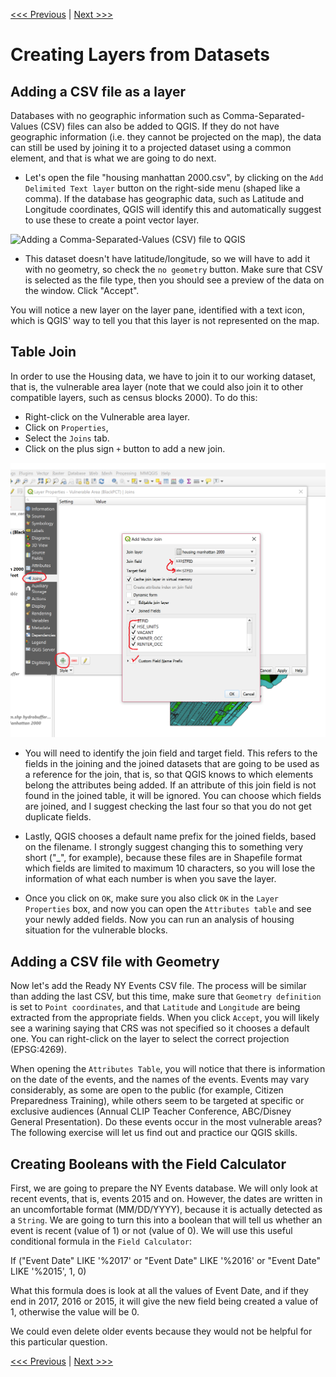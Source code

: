 [<<< Previous](17viz.md)  | [Next >>>](19extra.md)  

# Creating Layers from Datasets

## Adding a CSV file as a layer

Databases with no geographic information such as Comma-Separated-Values (CSV) files can also be added to QGIS. If they do not have geographic information (i.e. they cannot be projected on the map), the data can still be used by joining it to a projected dataset using a common element, and that is what we are going to do next. 

* Let's open the file "housing manhattan 2000.csv", by clicking on the `Add Delimited Text layer` button on the right-side menu (shaped like a comma). If the database has geographic data, such as Latitude and Longitude coordinates, QGIS will identify this and automatically suggest to use these to create a point vector layer. 

![Adding a Comma-Separated-Values (CSV) file to QGIS](images/csv.PNG)

* This dataset doesn't have latitude/longitude, so we will have to add it with no geometry, so check the `no geometry` button. Make sure that CSV is selected as the file type, then you should see a preview of the data on the window. Click "Accept".

You will notice a new layer on the layer pane, identified with a text icon, which is QGIS' way to tell you that this layer is not represented on the map.

## Table Join

In order to use the Housing data, we have to join it to our working dataset, that is, the vulnerable area layer (note that we could also join it to other compatible layers, such as census blocks 2000). To do this:

* Right-click on the Vulnerable area layer.
* Click on `Properties`,
* Select the `Joins` tab.
* Click on the plus sign `+` button to add a new join.

![Joining data to an existing layer](images/Joins.png)

* You will need to identify the join field and target field. This refers to the fields in the joining and the joined datasets that are going to be used as a reference for the join, that is, so that QGIS knows to which elements belong the attributes being added. If an attribute of this join field is not found in the joined table, it will be ignored. You can choose which fields are joined, and I suggest checking the last four so that you do not get duplicate fields. 

* Lastly, QGIS chooses a default name prefix for the joined fields, based on the filename. I strongly suggest changing this to something very short ("_", for example), because these files are in Shapefile format which fields are limited to maximum 10 characters, so you will lose the information of what each number is when you save the layer.

* Once you click on `OK`, make sure you also click `OK` in the `Layer Properties` box, and now you can open the `Attributes table` and see your newly added fields. Now you can run an analysis of housing situation for the vulnerable blocks.

## Adding a CSV file with Geometry

Now let's add the Ready NY Events CSV file. The process will be similar than adding the last CSV, but this time, make sure that `Geometry definition` is set to `Point coordinates`, and that `Latitude` and `Longitude` are being extracted from the appropriate fields. When you click `Accept`, you will likely see a warining saying that CRS was not specified so it chooses a default one. You can right-click on the layer to select the correct projection (EPSG:4269). 

When opening the `Attributes Table`, you will notice that there is information on the date of the events, and the names of the events. Events may vary considerably, as some are open to the public (for example, Citizen Preparedness Training), while others seem to be targeted at specific or exclusive audiences (Annual CLIP Teacher Conference, ABC/Disney General Presentation). Do these events occur in the most vulnerable areas? The following exercise will let us find out and practice our QGIS skills.

## Creating Booleans with the Field Calculator

First, we are going to prepare the NY Events database. We will only look at recent events, that is, events 2015 and on. However, the dates are written in an uncomfortable format (MM/DD/YYYY), because it is actually detected as a `String`. We are going to turn this into a boolean that will tell us whether an event is recent (value of 1) or not (value of 0). We will use this useful conditional formula in the `Field Calculator`:

If ("Event Date"  LIKE '%2017' or "Event Date"  LIKE '%2016' or "Event Date"  LIKE '%2015', 1, 0)

What this formula does is look at all the values of Event Date, and if they end in 2017, 2016 or 2015, it will give the new field being created a value of 1, otherwise the value will be 0.

We could even delete older events because they would not be helpful for this particular question.

[<<< Previous](17viz.md)  | [Next >>>](19extra.md)  

